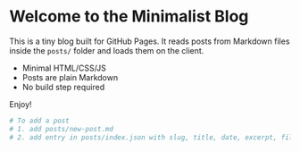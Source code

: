 # Welcome to the Minimalist Blog

This is a tiny blog built for GitHub Pages. It reads posts from Markdown files inside the `posts/` folder and loads them on the client.

- Minimal HTML/CSS/JS
- Posts are plain Markdown
- No build step required

Enjoy!

```bash
# To add a post
# 1. add posts/new-post.md
# 2. add entry in posts/index.json with slug, title, date, excerpt, filename
```